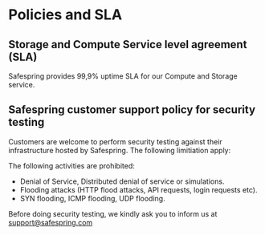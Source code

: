 # Policies and SLA

## Storage and Compute Service level agreement (SLA)

Safespring provides 99,9% uptime SLA for our Compute and Storage service.

## Safespring customer support policy for security testing

Customers are welcome to perform security testing against their infrastructure
hosted by Safespring. The following limitiation apply:

The following activities are prohibited:

- Denial of Service, Distributed denial of service or simulations.
- Flooding attacks (HTTP flood attacks, API requests, login requests etc).
- SYN flooding, ICMP flooding, UDP flooding.

Before doing security testing, we kindly ask you to inform us at support@safespring.com